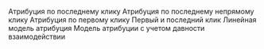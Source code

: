 Атрибуция по последнему клику
Атрибуция по последнему непрямому клику
Атрибуция по первому клику
Первый и последний клик
Линейная модель атрибуция
Модель атрибуции с учетом давности взаимодействии